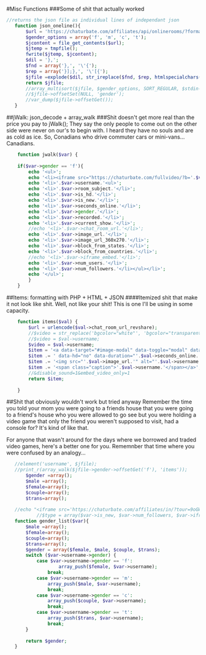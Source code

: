#Misc Functions
###Some of shit that actually worked
```php
//returns the json file as individual lines of independant json
   function json_oneline(){
       $url = 'https://chaturbate.com/affiliates/api/onlinerooms/?format=json&wm=KZ7tX';
       $gender_options = array('f', 'm', 'c', 't');
       $jcontent = file_get_contents($url);
       $jtemp = tmpfile();
       fwrite($jtemp, $jcontent);
       $dil = '},';
       $fnd = array('},', '\'{');
       $rep = array('}];},', '\'[{');
       $jfile =explode($dil, str_ireplace($fnd, $rep, htmlspecialchars($jcontent)));
       return $jfile;
       //array_multisort($jfile, $gender_options, SORT_REGULAR, $stdin->num_users, SORT_DESC);
       //$jfile->offsetSet(NULL, 'gender');
       //var_dump($jfile->offsetGet());
   }
```
##jWalk: json_decode + array_walk
###Shit doesn't get more real than the price you pay to jWalk();
They say the only people to come out on the other side were never on our's to begin with. I heard they have no souls and are as cold as ice. So, Conadians who drive commuter cars or mini-vans... Canadians. 

```php
    function jwalk($var) {
    
    if($var->gender == 'f'){
    	echo '<ul>';
    	echo '<li><iframe src="https://chaturbate.com/fullvideo/?b='.$var->username.'" width="600" height="500"><iframe></li>';
    	echo '<li>'.$var->username.'<ul>';
    	echo '<li>'.$var->room_subject.'</li>';
    	echo '<li>'.$var->is_hd.'</li>';
    	echo '<li>'.$var->is_new.'</li>';
    	echo '<li>'.$var->seconds_online.'</li>';
    	echo '<li>'.$var->gender.'</li>';
    	echo '<li>'.$var->recorded.'</li>';
    	echo '<li>'.$var->current_show.'</li>';
    	//echo '<li>'.$var->chat_room_url.'</li>';
    	echo '<li>'.$var->image_url.'</li>';
    	echo '<li>'.$var->image_url_360x270.'</li>';
    	echo '<li>'.$var->block_from_states.'</li>';
    	echo '<li>'.$var->block_from_countries.'</li>';
    	//echo '<li>'.$var->iframe_embed.'</li>';
    	echo '<li>'.$var->num_users.'</li>';
    	echo '<li>'.$var->num_followers.'</li></ul></li>';
    	echo '</ul>';
    	}
    }
 ```
##Items: formatting with PHP + HTML + JSON
####Itemized shit that make it not look like shit. Well, not like your shit!
This is one I'll be using in some capacity.
```php
    function items($val) {
    	$url = urlencode($val->chat_room_url_revshare);
    	//$video = str_replace('bgcolor="white"', 'bgcolor="transparent"', $url);
    	//$video = $val->username;
    	$video = $val->username;
    	$item = '<a data-target="#image-modal" data-toggle="modal" data-img="'.$val->image_url_360x270.'" data-username="'.$val->username.'" data-displayname="'.$val->display_name.'" data-birthday="'.$val->birthday.'" data-age="'.$val->age.'" data-gender="'.$val->gender.'" data-subject="'.$val->room_subject.'"';
    	$item .= ' data-hd="no" data-duration="'.$val->seconds_online.'" data-lang="'.$val->spoken_languages.'" data-show="'.$val->current_show.'" data-video="'.$video.'">';
    	$item .= '<img src="'.$val->image_url.'" alt="'.$val->username.'\'s Room" style="width: 100%">';
    	$item .= '<span class="caption">'.$val->username.'</span></a>';
    	//&disable_sound=1&embed_video_only=1
    	return $item;
    
    }
 ```
 ##Shit that obviously wouldn't work but tried anyway
 Remember the time you told your mom you were going to a friends house that you were going to a friend's house who you were allowed to go see but you were holding a video game that only the friend you weren't supposed to visit, had a console for? It's kind of like that. 
 
 For anyone that wasn't around for the days where we borrowed and traded video games, here's a better one for you. Rememnber that time where you were confused by an analogy...
 ```php   
    //element('username', $jfile);
    //print_r(array_walk($jfile->gender->offsetGet('f'), 'items'));
        $gender =array();
        $male =array();
        $female=array();
        $couple=array();
        $trans=array();
    
    //echo "<iframe src='https://chaturbate.com/affiliates/in/?tour=9oGW&campaign=KZ7tX&track=embed&room=".$var->username."&bgcolor=transparent&disable_sound=1&embed_video_only=1&target=_parent' height=600 width=800 style='border: none;'></iframe>";
    		//$type = array($var->is_new, $var->num_followers, $var->iframe_embed_vo, $var->display_name, $var->recorded, $var->iframe_embed_revshare, $var->chat_room_url, $var->location, $var->block_from_states, $var->chat_room_url_revshare, $var->username, $var->spoken_languages, $var->image_url_360x270, $var->current_show, $var->birthday, $var->is_hd, $var->block_from_countries, $var->seconds_online, $var->gender, $var->age, $var->num_users, $var->image_url, $var->room_subject);<i class="fa"></i>
    function gender_list($var){
    	$male =array();
    	$female=array();
    	$couple=array();
    	$trans=array();
    	$gender = array($female, $male, $couple, $trans);
    	switch ($var->username->gender) {
    		case $var->username->gender == 'f':
    			 	array_push($female, $var->username);
    			break;
    		case $var->username->gender == 'm':
    			array_push($male, $var->username);
    			break;
    		case $var->username->gender == 'c':
    			array_push($couple, $var->username);
    			break;
    		case $var->username->gender == 't':
    			array_push($trans, $var->username);
    			break;
    	}
    
    	return $gender;
    }
```
